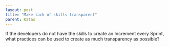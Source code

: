 ```yaml
---
layout: post
title: "Make lack of skills transparent"
parent: Katas
---
```

If the developers do not have the skills to create an Increment every Sprint, what practices can be used to create as much transparency as possible?
